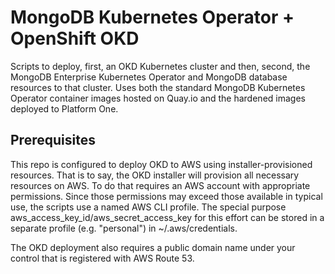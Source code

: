 # MongoDB Kubernetes Operator + OpenShift OKD

Scripts to deploy, first, an OKD Kubernetes cluster and then, second, the MongoDB Enterprise Kubernetes Operator and MongoDB database resources to that cluster. Uses both the standard MongoDB Kubernetes Operator container images hosted on Quay.io and the hardened images deployed to Platform One. 

## Prerequisites

This repo is configured to deploy OKD to AWS using installer-provisioned resources. That is to say, the OKD installer will provision all necessary resources on AWS. To do that requires an AWS account with appropriate permissions. Since those permissions may exceed those available in typical use, the scripts use a named AWS CLI profile. The special purpose aws_access_key_id/aws_secret_access_key for this effort can be stored in a separate profile (e.g. "personal") in ~/.aws/credentials.

The OKD deployment also requires a public domain name under your control that is registered with AWS Route 53.


